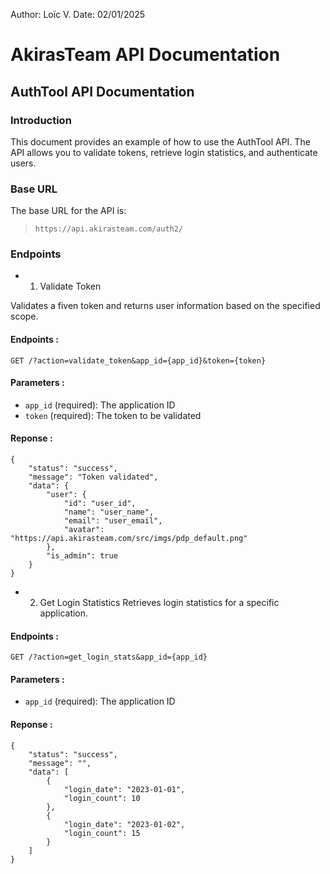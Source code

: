 Author: Loïc V.
Date: 02/01/2025

# AkirasTeam API Documentation

## AuthTool API Documentation
### Introduction
This document provides an example of how to use the AuthTool API. The API allows you to validate tokens, retrieve login statistics, and authenticate users.

### Base URL
The base URL for the API is:
> `https://api.akirasteam.com/auth2/`

### Endpoints
- 1. Validate Token

Validates a fiven token and returns user information based on the specified scope.

#### Endpoints :
```
GET /?action=validate_token&app_id={app_id}&token={token}
```

#### Parameters :
- `app_id` (required): The application ID
- `token` (required): The token to be validated

#### Reponse :
```
{
    "status": "success",
    "message": "Token validated",
    "data": {
        "user": {
            "id": "user_id",
            "name": "user_name",
            "email": "user_email",
            "avatar": "https://api.akirasteam.com/src/imgs/pdp_default.png"
        },
        "is_admin": true
    }
}
```

- 2. Get Login Statistics
Retrieves login statistics for a specific application.

#### Endpoints :
```
GET /?action=get_login_stats&app_id={app_id}
```

#### Parameters :
- `app_id` (required): The application ID

#### Reponse :
```
{
    "status": "success",
    "message": "",
    "data": [
        {
            "login_date": "2023-01-01",
            "login_count": 10
        },
        {
            "login_date": "2023-01-02",
            "login_count": 15
        }
    ]
}
```

